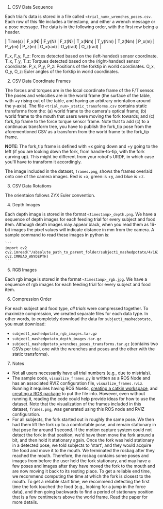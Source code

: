 1. CSV Data Sequence

Each trial's data is stored in a file called `<trial_num>_wrenches_poses.csv`. Each row of this file includes a timestamp, and either a wrench message or a pose message. The data is in the following order, with the first row being a header.

| Time(s) | F_x(N) | F_y(N) | F_z(N) | T_x(Nm) | T_y(Nm) | T_z(Nm) | P_x(m) | P_y(m) | P_z(m) | O_x(rad) | O_y(rad) | O_z(rad) |

F_x, F_y, F_z: Forces detected based on the (left-handed) sensor coordinate.
T_x, T_y, T_z: Torques detected based on the (right-handed) sensor coordinate.
P_x, P_y, P_z: Positions of the forktip in world coordinates.
O_x, O_y, O_z: Euler angles of the forktip in world coordinates.

2. CSV Data Coordinate Frames

The forces and torques are in the local coordinate frame of the F/T sensor. The poses and velocities are in the world frame (the surface of the table, with +y rising out of the table, and having an arbitrary orientation around the y-axis). The file `<trial_num>_static_transforms.csv` contains static transforms from the: (a) world frame to the camera's optical frame; (b) world frame to the mouth that users were moving the fork towards; and (c) fork_tip frame to the force torque sensor frame. Note that to add (c) to a continuous transform tree, you have to publish the fork_tip pose from the aforementioned CSV as a transform from the world frame to the fork_tip frame.

**NOTE**: The fork_tip frame is defined with +x going down and +y going to the left (if you are looking down the fork, from handle-to-tip, with the fork curving up). This might be different from your robot's URDF, in which case you'll have to transform it accordingly.

The image included in the dataset, `frames.png`, shows the frames overlaid onto one of the camera images. Red is +x, green is +y, and blue is +z.

3. CSV Data Rotations

The orientaion follows ZYX Euler convention.

4. Depth Images

Each depth image is stored in the format `<timestamp>_depth.png`. We have a sequence of depth images for each feeding trial for every subject and food item. Although depth images may appear black, when you read them as 16-bit images the pixel values will indicate distance in mm from the camera. A sample command to read these images in python is:

	```
	import cv2
	cv2.imread("/absolute_path_to_parent_folder/subject1_mashedpotato/4/1637704790144165039_depth.png", cv2.IMREAD_ANYDEPTH)
	```

5. RGB Images

Each rgb image is stored in the format `<timestamp>_rgb.jpg`. We have a sequence of rgb images for each feeding trial for every subject and food item.

6. Compression Order

For each subject and food type, *all trials* were compressed together. To maximize compression, we created separate files for each data type. In other words, to completely download the data for `subject1_mashedpotato`, you must download:
- `subject1_mashedpotato_rgb_images.tar.gz`
- `subject1_mashedpotato_depth_images.tar.gz`
- `subject1_mashedpotato_wrenches_poses_transforms.tar.gz` (contains two CSVs per trial, one with the wrenches and poses and the other with the static transforms).

7. Notes

- Not all users necessarily have all trial numbers (e.g., due to mistrials).
- The sample code, `visualize_frames.py` is written as a ROS Node and has an associated RVIZ configuration file, `visualize_frames.rviz`. Running it requires having ROS Noetic, [creating a catkin workspace](http://wiki.ros.org/ROS/Tutorials/InstallingandConfiguringROSEnvironment), and [creating a ROS package](http://wiki.ros.org/ROS/Tutorials/CreatingPackage) to put the file into. However, even without running it, reading the code could help provide ideas for how to use the dataset. Note that the visualization of the frames included in this dataset, `frames.png`, was generated using this ROS node and RVIZ configuration.
- For all subjects, the fork started out in roughly the same pose. We then had them lift the fork up to a comfortable pose, and remain stationary in that pose for around 1 second. If the motion capture system could not detect the fork in that position, we'd have them move the fork around a bit, and then hold it stationary again. Once the fork was held stationary in a detected pose, we told subjects to 'start', and they would acquire the food and move it to the mouth. We terminated the rosbag after they reached the mouth. Therefore, the rosbag contains some poses and images from before the user held the fork stationary, and may have a few poses and images after they have moved the fork to the mouth and are now moving it back to its resting place. To get a reliable end time, we recommend computing the time at which the fork is closest to the mouth. To get a reliable start time, we recommend  detecting the first time the fork touched the food (e.g., looking for a jump in the force data), and then going backwards to find a period of stationary position that is a few centimeters above the world frame. Read the paper for more details.
